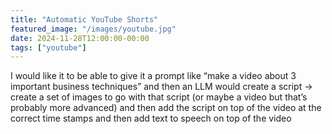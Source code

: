 ```yaml
---
title: "Automatic YouTube Shorts"
featured_image: "/images/youtube.jpg"
date: 2024-11-28T12:00:00-00:00
tags: ["youtube"]
---
```




I would like it to be able to give it a prompt like “make a video about 3 important business techniques” and then an LLM would create a script -> create a set of images to go with that script (or maybe a video but that’s probably more advanced) and then add the script on top of the video at the correct time stamps and then add text to speech on top of the video
